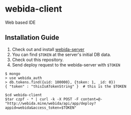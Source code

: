 # webida-client

Web based IDE

## Installation Guide

1. Check out and install [webida-server](https://github.com/webida/webida-server)
2. You can find `$TOKEN` at the server's initial DB data.
3. Check out this repository.
4. Send deploy request to the webida-server with `$TOKEN`

```
$ mongo
> use webida_auth
> db.tokens.find({uid: 100000}, {token: 1, _id: 0})
{ "token" : "thisIsATokenString" }  # this is the $TOKEN
```

```
$cd webida-client
$tar czpf - * | curl -k -X POST -F content=@- "http://webida.mine/webida/api/app/deploy?appid=webida&access_token=$TOKEN"
```